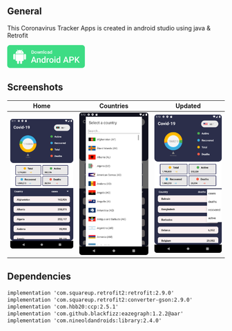 ## General

This Coronavirus Tracker Apps is created in android studio using java & Retrofit

<a id="raw-url" href="apk/Covid19.apk?raw=true"><img src="img/download.svg"  width="180" height=auto>
</a>

## Screenshots

|                                       Home                 |                            Countries                           |                            Updated                          |
| :------------------------------------------------------------------: | :-----------------------------------------------------------------: | :------------------------------------------------------------------: |
| <img src="img/1.png" width=272 height=auto>  | <img src="img/2.png" width=272 height=auto> | <img src="img/3.png" width=272 height=auto>  |

## Dependencies

```
implementation 'com.squareup.retrofit2:retrofit:2.9.0'
implementation 'com.squareup.retrofit2:converter-gson:2.9.0'
implementation 'com.hbb20:ccp:2.5.1'
implementation 'com.github.blackfizz:eazegraph:1.2.2@aar'
implementation 'com.nineoldandroids:library:2.4.0'
```

